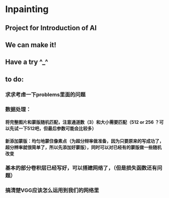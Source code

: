 # Inpainting
## Project for Introduction of AI
## We can make it!
## Have a try ^_^ 
## to do:
### 求求考虑一下problems里面的问题
### 数据处理：
#### 将完整图片和蒙版随机匹配，注意通道数（3）和大小需要匹配（512 or 256 ？可以先试一下512吧，但最后参数可能会比较多）
#### 新添加蒙版：均匀地蒙住像素点（为超分辩率做准备，因为只要原来的写成功了，超分辨率就很简单了，所以先添加好蒙版），同时可以对已经有的蒙版做一些随机改变
### 基本的部分卷积层已经写好，可以搭建网络了，（但是损失函数还有问题）
### 搞清楚VGG应该怎么运用到我们的网络里

